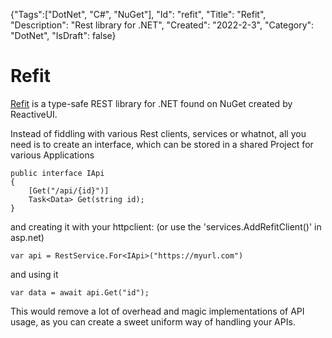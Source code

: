 {"Tags":["DotNet", "C#", "NuGet"], "Id": "refit", "Title": "Refit", "Description": "Rest library for .NET", "Created": "2022-2-3", "Category": "DotNet", "IsDraft": false}

# Refit
 
[Refit](https://github.com/reactiveui/refit) is a type-safe REST library for .NET found on NuGet created by ReactiveUI.
 
Instead of fiddling with various Rest clients, services or whatnot, all you need is to create an interface, which can be stored in a shared Project for various Applications
 
```
public interface IApi
{
    [Get("/api/{id}")]
    Task<Data> Get(string id);
}
```
and creating it with your httpclient: (or use the 'services.AddRefitClient<IApi>()' in asp.net)
```
var api = RestService.For<IApi>("https://myurl.com")
```
and using it
```
var data = await api.Get("id");
```

This would remove a lot of overhead and magic implementations of API usage, as you can create a sweet uniform way of handling your APIs.